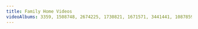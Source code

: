 ```yaml
---
title: Family Home Videos
videoAlbums: 3359, 1508748, 2674225, 1730821, 1671571, 3441441, 1087859, 1818656, 1621831, 2116098
---
```

